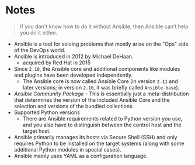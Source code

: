 # Notes

> If you don't know how to do it without Ansible, then Ansible can't help you do it either.

- Ansible is a tool for solving problems that mostly arise on the "Ops" side of the DevOps world.
- Ansible is introduced in 2012 by Michael DeHaan.
    - acquired by Red Hat in 2015
- Since `2.10`, the Ansible core and additional components like modules and plugins have been developed independently.
    - The Ansible core is now called Ansible Core (in version `2.11` and later versions; in version `2.10`, it was briefly called `Ansible-base`).
- *Ansible Community Package* - This is essentially just a meta-distribution that determines the version of the included Ansible Core and the selection and versions of the bundled collections.
- Supported Python versions
    - There are Ansible requirements related to Python version you use, and you also have to distinguish between the control host and the target host.
- Ansible primarily manages its hosts via Secure Shell (SSH) and only requires Python to be installed on the target systems (along with some additional Python modules in special cases).
- Ansible mainly uses YAML as a configuration language.
